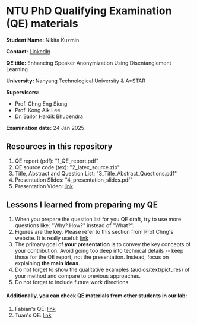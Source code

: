 # NTU PhD Qualifying Examination (QE) materials 


**Student Name:** Nikita Kuzmin

**Contact:** [LinkedIn](https://www.linkedin.com/in/paniquex/)

**QE title:** Enhancing Speaker Anonymization Using Disentanglement Learning

**University:** Nanyang Technological University & A*STAR

**Supervisors:** 
* Prof. Chng Eng Siong
* Prof. Kong Aik Lee
* Dr. Sailor Hardik Bhupendra

**Examination date:** 24 Jan 2025

## Resources in this repository 

1) QE report (pdf): "1_QE_report.pdf"
2) QE source code (tex): "2_latex_source.zip" 
3) Title, Abstract and Question List: "3_Title_Abstract_Questions.pdf"
4) Presentation Slides: "4_presentation_slides.pdf"
5) Presentation Video: [link](https://youtu.be/s-dUN3g4zHk)

## Lessons I learned from preparing my QE
1) When you prepare the question list for you QE draft, try to use more questions like: "Why? How?" instead of "What?".
2) Figures are the key. Please refer to this section from Prof Chng's website. It is really useful: [link](https://aseschng.github.io/GraduateStudents.html#GraduateStudents_Writing)
3) The primary goal of **your presentation** is to convey the key concepts of your contribution. Avoid going too deep into technical details -- keep those for the QE report, not the presentation. Instead, focus on explaining **the main ideas**.
4) Do not forget to show the qualitative examples (audios/text/pictures) of your method and compare to previous approaches.
5) Do not forget to include future work directions.


#### Additionally, you can check QE materials from other students in our lab:
1) Fabian's QE: [link](https://github.com/FabianRitter/NTU_QE_PRESENTATION)
2) Tuan's QE: [link](https://github.com/ductuantruong/QE_archives)
